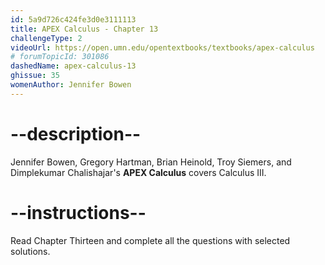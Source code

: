```yaml
---
id: 5a9d726c424fe3d0e3111113
title: APEX Calculus - Chapter 13
challengeType: 2
videoUrl: https://open.umn.edu/opentextbooks/textbooks/apex-calculus
# forumTopicId: 301086
dashedName: apex-calculus-13
ghissue: 35
womenAuthor: Jennifer Bowen 
---
```


# --description--

Jennifer Bowen, Gregory Hartman, Brian Heinold, Troy Siemers, and Dimplekumar Chalishajar's __APEX Calculus__ covers Calculus III.

# --instructions--

Read Chapter Thirteen and complete all the questions with selected solutions.